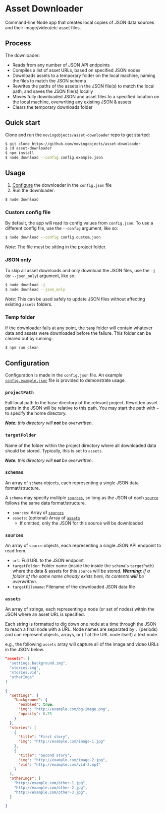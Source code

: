 # Asset Downloader

Command-line Node app that creates local copies of JSON data sources and their image/video/etc asset files.

## Process

The downloader:

- Reads from any number of JSON API endpoints
- Compiles a list of asset URLs, based on specified JSON nodes
- Downloads assets to a temporary folder on the local machine, naming the files to match the JSON schema
- Rewrites the paths of the assets in the JSON file(s) to match the local path, and saves the JSON file(s) locally
- Moves fully downloaded JSON and asset files to a specified location on the local machine, overwriting any existing JSON & assets
- Clears the temporary downloads folder


## Quick start

Clone and run the `movingobjects/asset-downloader` repo to get started:

```bash
$ git clone https://github.com/movingobjects/asset-downloader
$ cd asset-downloader
$ npm install
$ node download --config config.example.json
```

## Usage

1. [Configure](#configuration) the downloader in the `config.json` file
1. Run the downloader:
```bash
$ node download
```


### Custom config file
By default, the app will read its config values from `config.json`. To use a different config file, use the `--config` argument, like so:

```bash
$ node download --config config.custom.json
```

_Note_: The file must be sitting in the project folder.

### JSON only
To skip all asset downloads and only download the JSON files, use the `-j` (or `--json_only`) argument, like so:

```bash
$ node download -j
$ node download --json_only
```

_Note_: This can be used safely to update JSON files without affecting existing `assets` folders.

### Temp folder
If the downloader fails at any point, the `temp` folder will contain whatever data and assets were downloaded before the failure. This folder can be cleared out by running:

```bash
$ npm run clean
```

## Configuration

Configuration is made in the `config.json` file. An example [`config.example.json`](config.example.json) file is provided to demonstrate usage.

### `projectPath`
Full local path to the base directory of the relevant project. Rewritten asset paths in the JSON will be relative to this path. You may start the path with `~` to specify the home directory.

_**Note**: this directory will **not** be overwritten_.

### `targetFolder`
Name of the folder within the project directory where all downloaded data should be stored. Typically, this is set to `assets`.

_**Note**: this directory will **not** be overwritten_.

### `schemas`
An array of `schema` objects, each representing a single JSON data format/structure.

A `schema` may specify multiple [`sources`](#sources), so long as the JSON of each [`source`](#sources) follows the same data format/structure.

- `sources`: Array of [`sources`](#sources)
- `assets`: (optional) Array of [`assets`](#assets)
    - If omitted, only the JSON for this source will be downloaded

### `sources`
An array of `source` objects, each representing a single JSON API endpoint to read from.

- `url`: Full URL to the JSON endpoint
- `targetFolder`: Folder name (inside the inside the `schema`'s `targetPath`) where the data & assets for this `source` will be stored. _**Warning**: if a folder of the same name already exists here, its contents **will** be overwritten_.
- `targetFilename`: Filename of the downloaded JSON data file

### `assets`
An array of strings, each representing a node (or set of nodes) within the JSON where an asset URL is specified.

Each string is formatted to dig down one node at a time through the JSON to reach a final node with a URL. Node names are separated by `.` (periods) and can represent objects, arrays, or (if at the URL node itself) a text node.

e.g., the following `assets` array will capture all of the image and video URLs in the JSON below.

```json
"assets": [
  "settings.background.img",
  "stories.img",
  "stories.vid",
  "otherImgs"
]
```

```json
{
  "settings": {
    "background": {
      "enabled": true,
      "img": "http://example.com/bg-image.png",
      "opacity": 0.75
    }
  },
  "stories": [
    {
      "title": "First story",
      "img": "http://example.com/image-1.jpg"
    },
    {
      "title": "Second story",
      "img": "http://example.com/image-2.jpg",
      "vid": "http://example.com/vid-2.mp4"
    }
  ],
  "otherImgs": [
    "http://example.com/other-1.jpg",
    "http://example.com/other-2.jpg",
    "http://example.com/other-3.jpg",
  ]

}
```
